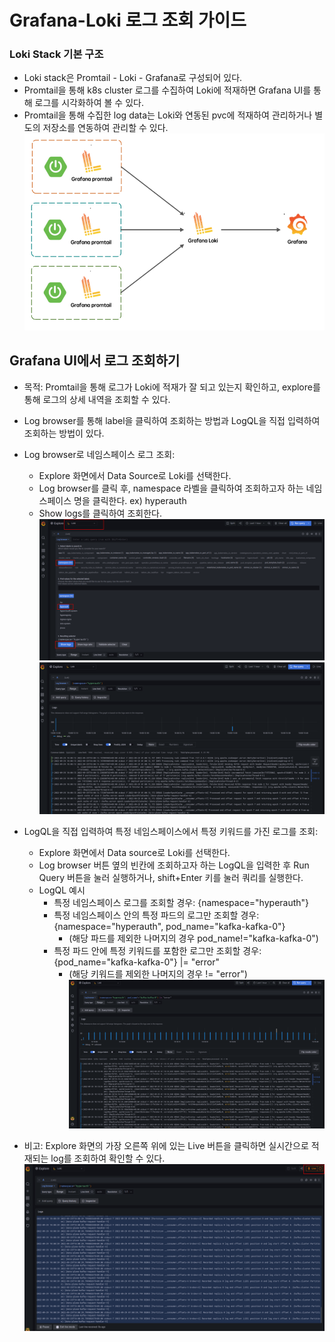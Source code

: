 # Grafana-Loki 로그 조회 가이드

### Loki Stack 기본 구조
* Loki stack은 Promtail - Loki - Grafana로 구성되어 있다.
* Promtail을 통해 k8s cluster 로그를 수집하여 Loki에 적재하면 Grafana UI를 통해 로그를 시각화하여 볼 수 있다.
* Promtail을 통해 수집한 log data는 Loki와 연동된 pvc에 적재하여 관리하거나 별도의 저장소를 연동하여 관리할 수 있다.
![image](../figure/loki-stack.png)

## Grafana UI에서 로그 조회하기
* 목적: Promtail을 통해 로그가 Loki에 적재가 잘 되고 있는지 확인하고, explore를 통해 로그의 상세 내역을 조회할 수 있다.
* Log browser를 통해 label을 클릭하여 조회하는 방법과 LogQL을 직접 입력하여 조회하는 방법이 있다.
* Log browser로 네임스페이스 로그 조회: 
    * Explore 화면에서 Data Source로 Loki를 선택한다.
    * Log browser를 클릭 후, namespace 라벨을 클릭하여 조회하고자 하는 네임스페이스 명을 클릭한다. ex) hyperauth
    * Show logs를 클릭하여 조회한다.
![image](../figure/grafana-log.png)
![image](../figure/grafana-log2.png)

* LogQL을 직접 입력하여 특정 네임스페이스에서 특정 키워드를 가진 로그를 조회:
    * Explore 화면에서 Data source로 Loki를 선택한다.
    * Log browser 버튼 옆의 빈칸에 조회하고자 하는 LogQL을 입력한 후 Run Query 버튼을 눌러 실행하거나, shift+Enter 키를 눌러 쿼리를 실행한다.
    * LogQL 예시
       * 특정 네임스페이스 로그를 조회할 경우: {namespace="hyperauth"}
       * 특정 네임스페이스 안의 특정 파드의 로그만 조회할 경우: {namespace="hyperauth", pod_name="kafka-kafka-0"}
           * (해당 파드를 제외한 나머지의 경우 pod_name!="kafka-kafka-0")
       * 특정 파드 안에 특정 키워드를 포함한 로그만 조회할 경우: {pod_name="kafka-kafka-0"} |= "error" 
           * (해당 키워드를 제외한 나머지의 경우 != "error")
![image](../figure/grafana-logql.png)

* 비고: Explore 화면의 가장 오른쪽 위에 있는 Live 버튼을 클릭하면 실시간으로 적재되는 log를 조회하여 확인할 수 있다.
![image](../figure/grafana-live.png) 
